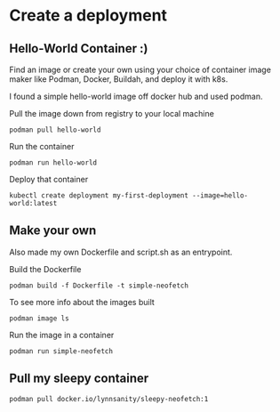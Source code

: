 Create a deployment
===================

## Hello-World Container :)

Find an image or create your own using your choice of container image maker like
Podman, Docker, Buildah, and deploy it with k8s.

I found a simple hello-world image off docker hub and used podman.

Pull the image down from registry to your local machine

`podman pull hello-world`

Run the container

`podman run hello-world`

Deploy that container

`kubectl create deployment my-first-deployment --image=hello-world:latest`


## Make your own

Also made my own Dockerfile and script.sh as an entrypoint.

Build the Dockerfile

`podman build -f Dockerfile -t simple-neofetch`

To see more info about the images built

`podman image ls`

Run the image in a container

`podman run simple-neofetch`

## Pull my sleepy container

`podman pull docker.io/lynnsanity/sleepy-neofetch:1`
